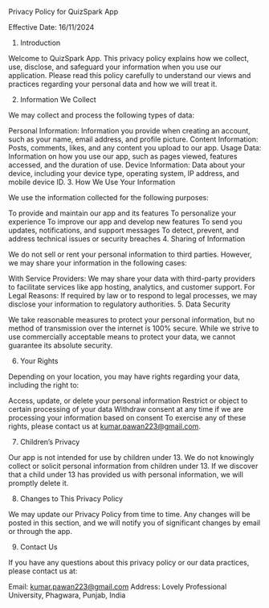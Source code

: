 Privacy Policy for QuizSpark App

Effective Date: 16/11/2024

1. Introduction

Welcome to QuizSpark App. This privacy policy explains how we collect, use, disclose, and safeguard your information when you use our application. Please read this policy carefully to understand our views and practices regarding your personal data and how we will treat it.

2. Information We Collect

We may collect and process the following types of data:

Personal Information: Information you provide when creating an account, such as your name, email address, and profile picture.
Content Information: Posts, comments, likes, and any content you upload to our app.
Usage Data: Information on how you use our app, such as pages viewed, features accessed, and the duration of use.
Device Information: Data about your device, including your device type, operating system, IP address, and mobile device ID.
3. How We Use Your Information

We use the information collected for the following purposes:

To provide and maintain our app and its features
To personalize your experience
To improve our app and develop new features
To send you updates, notifications, and support messages
To detect, prevent, and address technical issues or security breaches
4. Sharing of Information

We do not sell or rent your personal information to third parties. However, we may share your information in the following cases:

With Service Providers: We may share your data with third-party providers to facilitate services like app hosting, analytics, and customer support.
For Legal Reasons: If required by law or to respond to legal processes, we may disclose your information to regulatory authorities.
5. Data Security

We take reasonable measures to protect your personal information, but no method of transmission over the internet is 100% secure. While we strive to use commercially acceptable means to protect your data, we cannot guarantee its absolute security.

6. Your Rights

Depending on your location, you may have rights regarding your data, including the right to:

Access, update, or delete your personal information
Restrict or object to certain processing of your data
Withdraw consent at any time if we are processing your information based on consent
To exercise any of these rights, please contact us at kumar.pawan223@gmail.com.

7. Children’s Privacy

Our app is not intended for use by children under 13. We do not knowingly collect or solicit personal information from children under 13. If we discover that a child under 13 has provided us with personal information, we will promptly delete it.

8. Changes to This Privacy Policy

We may update our Privacy Policy from time to time. Any changes will be posted in this section, and we will notify you of significant changes by email or through the app.

9. Contact Us

If you have any questions about this privacy policy or our data practices, please contact us at:

Email: kumar.pawan223@gmail.com
Address: Lovely Professional University, Phagwara, Punjab, India
